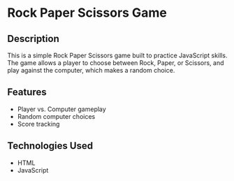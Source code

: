 # Rock Paper Scissors Game

## Description

This is a simple Rock Paper Scissors game built to practice JavaScript skills. The game allows a player to choose between Rock, Paper, or Scissors, and play against the computer, which makes a random choice.

## Features

- Player vs. Computer gameplay
- Random computer choices
- Score tracking

## Technologies Used

- HTML
- JavaScript